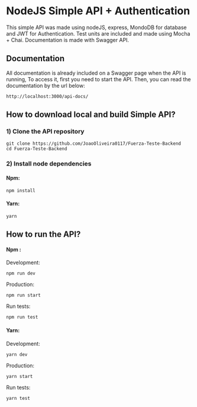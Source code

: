 # NodeJS Simple API + Authentication

This simple API was made using nodeJS, express, MondoDB for database and JWT for Authentication.
Test units are included and made using Mocha + Chai.
Documentation is made with Swagger API.

## Documentation
All documentation is already included on a Swagger page when the API is running, To access it, first you need to start the API.
Then, you can read the documentation by the url below:

    http://localhost:3000/api-docs/




## How to download local and build Simple API?
### 1) Clone the API repository

    git clone https://github.com/JoaoOliveira0117/Fuerza-Teste-Backend 
    cd Fuerza-Teste-Backend
### 2) Install node dependencies
#### Npm:

    npm install

#### Yarn:

    yarn



## How to run the API?
#### Npm : 
Development:

    npm run dev

Production: 

    npm run start

Run tests:

    npm run test

#### Yarn:

Development: 

    yarn dev

Production:

    yarn start

Run tests:

    yarn test
